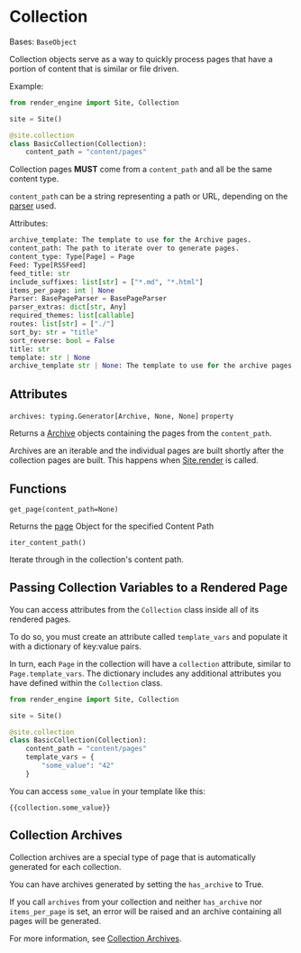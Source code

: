 # Collection

Bases: `BaseObject`

Collection objects serve as a way to quickly process pages that have a portion of content that is similar or file driven.

Example:

```Python
from render_engine import Site, Collection

site = Site()

@site.collection
class BasicCollection(Collection):
    content_path = "content/pages"
```

Collection pages **MUST** come from a `content_path` and all be the same content type.

`content_path` can be a string representing a path or URL, depending on the [parser](../parsers?id=basepageparser) used.

Attributes:

```Python
archive_template: The template to use for the Archive pages.
content_path: The path to iterate over to generate pages.
content_type: Type[Page] = Page
Feed: Type[RSSFeed]
feed_title: str
include_suffixes: list[str] = ["*.md", "*.html"]
items_per_page: int | None
Parser: BasePageParser = BasePageParser
parser_extras: dict[str, Any]
required_themes: list[callable]
routes: list[str] = ["./"]
sort_by: str = "title"
sort_reverse: bool = False
title: str
template: str | None
archive_template str | None: The template to use for the archive pages.
```

## Attributes

`archives: typing.Generator[Archive, None, None]` `property`

Returns a [Archive](../archive) objects containing the pages from the `content_path`.

Archives are an iterable and the individual pages are built shortly after the collection pages are built. This happens when [Site.render](../site?id=render) is called.

## Functions

`get_page(content_path=None)`

Returns the [page](../page) Object for the specified Content Path

`iter_content_path()`

Iterate through in the collection's content path.

## Passing Collection Variables to a Rendered Page

You can access attributes from the `Collection` class inside all of its rendered pages.

To do so, you must create an attribute called `template_vars` and populate it with a dictionary of key:value pairs.

In turn, each `Page` in the collection will have a `collection` attribute, similar to `Page.template_vars`. The dictionary includes any additional attributes you have defined within the `Collection` class.

```python
from render_engine import Site, Collection

site = Site()

@site.collection
class BasicCollection(Collection):
    content_path = "content/pages"
    template_vars = {
        "some_value": "42"
    }

```

You can access `some_value` in your template like this:

<!-- markdownlint-disable-next-line -->
```
{{collection.some_value}}
```

## Collection Archives

Collection archives are a special type of page that is automatically generated for each collection.

You can have archives generated by setting the `has_archive` to True.

If you call `archives` from your collection and neither `has_archive` nor `items_per_page` is set, an error will be raised and an archive containing all pages will be generated.

For more information, see [Collection Archives](../archive.md).
